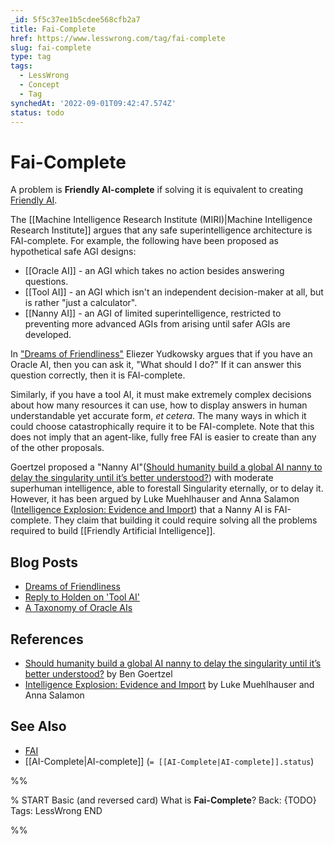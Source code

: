 ```yaml
---
_id: 5f5c37ee1b5cdee568cfb2a7
title: Fai-Complete
href: https://www.lesswrong.com/tag/fai-complete
slug: fai-complete
type: tag
tags:
  - LessWrong
  - Concept
  - Tag
synchedAt: '2022-09-01T09:42:47.574Z'
status: todo
---
```


# Fai-Complete

A problem is **Friendly AI-complete** if solving it is equivalent to creating [Friendly AI](https://wiki.lesswrong.com/wiki/Friendly_AI).

The [[Machine Intelligence Research Institute (MIRI)|Machine Intelligence Research Institute]] argues that any safe superintelligence architecture is FAI-complete. For example, the following have been proposed as hypothetical safe AGI designs:

- [[Oracle AI]] \- an AGI which takes no action besides answering questions.
- [[Tool AI]] \- an AGI which isn't an independent decision-maker at all, but is rather "just a calculator".
- [[Nanny AI]] \- an AGI of limited superintelligence, restricted to preventing more advanced AGIs from arising until safer AGIs are developed.

In ["Dreams of Friendliness"](http://lesswrong.com/lw/tj/dreams_of_friendliness/) Eliezer Yudkowsky argues that if you have an Oracle AI, then you can ask it, "What should I do?" If it can answer this question correctly, then it is FAI-complete.

Similarly, if you have a tool AI, it must make extremely complex decisions about how many resources it can use, how to display answers in human understandable yet accurate form, *et cetera*. The many ways in which it could choose catastrophically require it to be FAI-complete. Note that this does not imply that an agent-like, fully free FAI is easier to create than any of the other proposals.

Goertzel proposed a "Nanny AI"([Should humanity build a global AI nanny to delay the singularity until it’s better understood?](http://commonsenseatheism.com/wp-content/uploads/2012/03/Goertzel-Should-Humanity-Build-a-Global-AI-Nanny-to-Delay-the-Singularity-Until-its-Better-Understood.pdf)) with moderate superhuman intelligence, able to forestall Singularity eternally, or to delay it. However, it has been argued by Luke Muehlhauser and Anna Salamon ([Intelligence Explosion: Evidence and Import](http://intelligence.org/files/IE-EI.pdf)) that a Nanny AI is FAI-complete. They claim that building it could require solving all the problems required to build [[Friendly Artificial Intelligence]].

## Blog Posts

- [Dreams of Friendliness](http://lesswrong.com/lw/tj/dreams_of_friendliness/)
- [Reply to Holden on 'Tool AI'](http://lesswrong.com/lw/cze/reply_to_holden_on_tool_ai/)
- [A Taxonomy of Oracle AIs](http://lesswrong.com/lw/any/a_taxonomy_of_oracle_ais/)

## References

- [Should humanity build a global AI nanny to delay the singularity until it’s better understood?](http://commonsenseatheism.com/wp-content/uploads/2012/03/Goertzel-Should-Humanity-Build-a-Global-AI-Nanny-to-Delay-the-Singularity-Until-its-Better-Understood.pdf) by Ben Goertzel
- [Intelligence Explosion: Evidence and Import](http://intelligence.org/files/IE-EI.pdf) by Luke Muehlhauser and Anna Salamon

## See Also

- [FAI](https://wiki.lesswrong.com/wiki/FAI)
- [[AI-Complete|AI-complete]] (`= [[AI-Complete|AI-complete]].status`)


%%

% START
Basic (and reversed card)
What is **Fai-Complete**?
Back: {TODO}
Tags: LessWrong
END

%%
	
